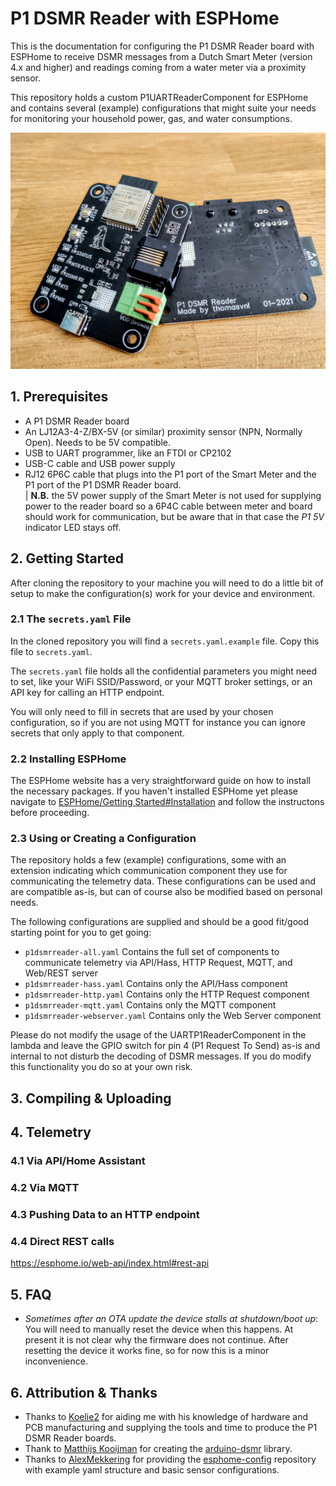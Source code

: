 # P1 DSMR Reader with ESPHome

This is the documentation for configuring the P1 DSMR Reader board with ESPHome to receive DSMR messages from a Dutch Smart Meter (version 4.x and higher) and readings coming from a water meter via a proximity sensor. 

This repository holds a custom P1UARTReaderComponent for ESPHome and contains several (example) configurations that might suite your needs for monitoring your household power, gas, and water consumptions.

![Image of P1 DSMR Reader board](/docs/images/p1dsmrreader-fhd.jpg)

## 1. Prerequisites

* A P1 DSMR Reader board
* An LJ12A3-4-Z/BX-5V (or similar) proximity sensor (NPN, Normally Open). Needs to be 5V compatible.
* USB to UART programmer, like an FTDI or CP2102
* USB-C cable and USB power supply
* RJ12 6P6C cable that plugs into the P1 port of the Smart Meter and the P1 port of the P1 DSMR Reader board.  
  |  __N.B.__  the 5V power supply of the Smart Meter is not used for supplying power to the reader board so a 6P4C cable between meter and board should work for communication, but be aware that in that case the _P1 5V_ indicator LED stays off.

## 2. Getting Started

After cloning the repository to your machine you will need to do a little bit of setup to make the configuration(s) work for your device and environment.

### 2.1 The `secrets.yaml` File

In the cloned repository you will find a `secrets.yaml.example` file. Copy this file to `secrets.yaml`. 

The `secrets.yaml` file holds all the confidential parameters you might need to set, like your WiFi SSID/Password, or your MQTT broker settings, or an API key for calling an HTTP endpoint. 

You will only need to fill in secrets that are used by your chosen configuration, so if you are not using MQTT for instance you can ignore secrets that only apply to that component.

### 2.2 Installing ESPHome

The ESPHome website has a very straightforward guide on how to install the necessary packages. If you haven't installed ESPHome yet please navigate to [ESPHome/Getting Started#Installation](https://esphome.io/guides/getting_started_command_line.html#installation) and follow the instructons before proceeding.

### 2.3 Using or Creating a Configuration

The repository holds a few (example) configurations, some with an extension indicating which communication component they use for communicating the telemetry data. These configurations can be used and are compatible as-is, but can of course also be modified based on personal needs.

The following configurations are supplied and should be a good fit/good starting point for you to get going:

* `p1dsmrreader-all.yaml` Contains the full set of components to communicate telemetry via API/Hass, HTTP Request, MQTT, and Web/REST server
* `p1dsmrreader-hass.yaml` Contains only the API/Hass component
* `p1dsmrreader-http.yaml` Contains only the HTTP Request component
* `p1dsmrreader-mqtt.yaml` Contains only the MQTT component
* `p1dsmrreader-webserver.yaml` Contains only the Web Server component

Please do not modify the usage of the UARTP1ReaderComponent in the lambda and leave the GPIO switch for pin 4 (P1 Request To Send) as-is and internal to not disturb the decoding of DSMR messages. If you do modify this functionality you do so at your own risk.

## 3. Compiling & Uploading

## 4. Telemetry

### 4.1 Via API/Home Assistant

### 4.2 Via MQTT

### 4.3 Pushing Data to an HTTP endpoint

### 4.4 Direct REST calls

https://esphome.io/web-api/index.html#rest-api

## 5. FAQ

* _Sometimes after an OTA update the device stalls at shutdown/boot up_: You will need to manually reset the device when this happens. At present it is not clear why the firmware does not continue. After resetting the device it works fine, so for now this is a minor inconvenience.

## 6. Attribution & Thanks

* Thanks to [Koelie2](https://github.com/Koelie2) for aiding me with his knowledge of hardware and PCB manufacturing and supplying the tools and time to produce the P1 DSMR Reader boards.
* Thank to [Matthijs Kooijman](https://github.com/matthijskooijman) for creating the [arduino-dsmr](https://github.com/matthijskooijman/arduino-dsmr) library.
* Thanks to [AlexMekkering](https://github.com/AlexMekkering) for providing the [esphome-config](https://github.com/AlexMekkering/esphome-config) repository with example yaml structure and basic sensor configurations.